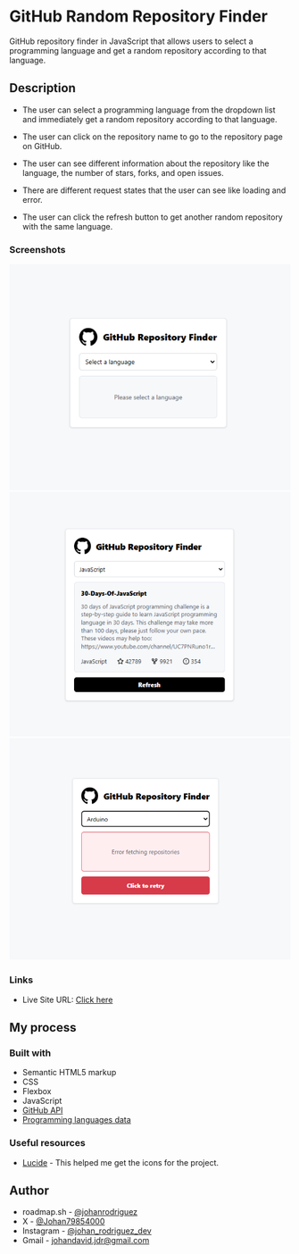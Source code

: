 # GitHub Random Repository Finder

GitHub repository finder in JavaScript that allows users to select a programming language and get a random repository according to that language.

## Description

- The user can select a programming language from the dropdown list and immediately get a random repository according to that language.

- The user can click on the repository name to go to the repository page on GitHub.

- The user can see different information about the repository like the language, the number of stars, forks, and open issues.

- There are different request states that the user can see like loading and error.

- The user can click the refresh button to get another random repository with the same language.

### Screenshots

![GitHub Repository Finder](./assets/screenshots/Screenshot%202024-09-23%20110903.png)
![GitHub Repository Finder (Fulfilled state)](./assets/screenshots/Screenshot%202024-09-23%20111106.png)
![GitHub Repository Finder (Error state)](./assets/screenshots/Screenshot%202024-09-23%20111130.png)

### Links

- Live Site URL: [Click here](https://jdrodriguez2707.github.io/github-random-repository/)

## My process

### Built with

- Semantic HTML5 markup
- CSS
- Flexbox
- JavaScript
- [GitHub API](https://docs.github.com/en/rest/search/search?apiVersion=2022-11-28#search-repositories)
- [Programming languages data](https://raw.githubusercontent.com/kamranahmedse/githunt/master/src/components/filters/language-filter/languages.json)

### Useful resources

- [Lucide](https://lucide.dev/icons/) - This helped me get the icons for the project.

## Author

- roadmap.sh - [@johanrodriguez](https://roadmap.sh/u/johanrodriguez)
- X - [@Johan79854000](https://twitter.com/Johan79854000)
- Instagram - [@johan_rodriguez_dev](https://www.instagram.com/johan_rodriguez_dev/)
- Gmail - [johandavid.jdr@gmail.com](mailto:johandavid.jdr@gmail.com)
